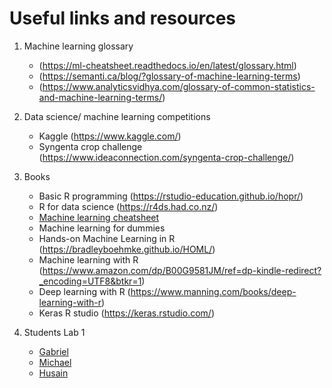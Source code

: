 # Useful links and resources

1. Machine learning glossary 
    * (https://ml-cheatsheet.readthedocs.io/en/latest/glossary.html)
    * (https://semanti.ca/blog/?glossary-of-machine-learning-terms)
    * (https://www.analyticsvidhya.com/glossary-of-common-statistics-and-machine-learning-terms/)

2. Data science/ machine learning competitions
    * Kaggle (https://www.kaggle.com/)
    * Syngenta crop challenge (https://www.ideaconnection.com/syngenta-crop-challenge/)
3. Books
    * Basic R programming (https://rstudio-education.github.io/hopr/)
    * R for data science (https://r4ds.had.co.nz/)
    * [Machine learning cheatsheet](Machine_Learning_For_Dummies_Cheat_Sheet.pdf)
    * Machine learning for dummies
    * Hands-on Machine Learning in R (https://bradleyboehmke.github.io/HOML/)
    * Machine learning with R (https://www.amazon.com/dp/B00G9581JM/ref=dp-kindle-redirect?_encoding=UTF8&btkr=1)
    * Deep learning with R (https://www.manning.com/books/deep-learning-with-r)
    * Keras R studio (https://keras.rstudio.com/)
  
4. Students Lab 1
    *  [Gabriel](https://github.com/gdiaspai/Lab1_APSC8280)
    * [Michael](01_Lab_MBurns.html) 
    * [Husain](agha_MLlab1.html)
    
    
